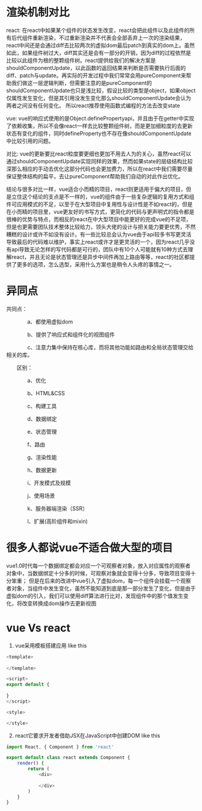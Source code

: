 # 渲染机制对比
react: 在react中如果某个组件的状态发生改变，react会把此组件以及此组件的所有后代组件重新渲染，不过重新渲染并不代表会全部丢弃上一次的渲染结果，react中间还是会通过diff去比较两次的虚拟dom最后patch到真实的dom上。虽然如此，如果组件树过大，diff其实还是会有一部分的开销，因为diff的过程依然是比较以此组件为根的整颗组件树。react提供给我们的解决方案是shouldComponentUpdate，以此函数的返回结果来判断是否需要执行后面的diff、patch与update。再实际的开发过程中我们常常会用pureComponent来帮助我们做这一层逻辑判断，但需要注意的是pureComponent的shouldComponentUpdate也只是浅比较，假设比较的类型是object，如果object仅属性发生变化，但是其引用没发生变化那么shouldComponentUpdate会认为两者之间没有任何变化。
所以react推荐使用函数式编程的方法去改变state

vue: vue的响应式使用的是Object.definePropertyapi，并且由于在getter中实现了依赖收集，所以不会像react一样去比较整颗组件树，而是更加细粒度的去更新状态有变化的组件，同时defineProperty也不存在像shouldComponentUpdate中比较引用的问题。


对比: vue的更新要比react粒度要更细也更加不用去人为的关心，虽然react可以通过shouldComponentUpdate实现同样的效果，然而如果state的层级结构比较深那么相应的手动去优化这部分代码也会更加费力，所以在react中我们需要尽量保证整体结构的扁平，去让pureComponent帮助我们自动的对此作出优化。

结论与很多对比一样，vue适合小而精的项目，react则更适用于偏大的项目，但是立住这个结论的支点是不一样的，vue的组件由于一些复杂逻辑的复用方式和组件可应用模式的不足，以至于在大型项目中复用性与设计性是不如react的，但是在小而精的项目里，vue更友好的书写方式，更简化的代码与更声明式的指令都是很棒的优势与特点，而相反的react在中大型项目中能更好的完成vue的不足项，但是也更需要团队技术整体比较给力，领头大佬的设计与把关能力要更优秀，不然糟糕的设计或许不如没有设计。有一些比较总会认为vue由于api较多书写更灵活导致最后的代码难以维护，事实上react或许才是更灵活的一个，因为react几乎没有api导致无论怎样的写代码都是可行的，团队中有10个人可能就有10种方式去理解react，并且无论是状态管理还是异步中间件再加上路由等等，react的社区都提供了更多的选项，怎么选型，采用什么方案也是稍令人头疼的事情之一。


# 异同点
共同点：

　　　　a、都使用虚拟dom

　　　　b、提供了响应式和组件化的视图组件

　　　　c、注意力集中保持在核心库，而将其他功能如路由和全局状态管理交给相关的库。


　　区别：

　　　　a、优化

　　　　b、HTML&CSS

　　　　c、构建工具

　　　　d、数据绑定

　　　　e、状态管理

　　　　f、路由

　　　　g、渲染性能

　　　　h、数据更新

　　　　i、开发模式及规模

　　　　j、使用场景

　　　　k、服务器端渲染（SSR）

　　　　l、扩展(高阶组件和mixin)

# 很多人都说vue不适合做大型的项目
vue1.0时代每一个数据绑定都会对应一个可观察者对象，放入对应属性的观察者对象中，当数据绑定十分多的时候，可观察对象就会变得十分多，导致项目变得十分笨重；
但是在后来的改进中vue引入了虚拟dom，每一个组件会挂载一个观察者对象，当组件中发生变化，虽然不能知道到底是那一部分发生了变化，但是由于虚拟dom的引入，我们可以使用diff算法进行比对，发现组件中的那个值发生变化，将改变转换成dom操作去更新视图

# vue Vs react
1. vue采用模板搭建应用
like this
```js
<template>
  
</template>

<script>
export default {
    
}
</script>

<style>

</style>
```
2. react它要求开发者借助JSX在JavaScript中创建DOM
like this
```js
import React, { Component } from 'react'

export default class react extends Component {
    render() {
        return (
            <div>
                
            </div>
        )
    }
}
```
